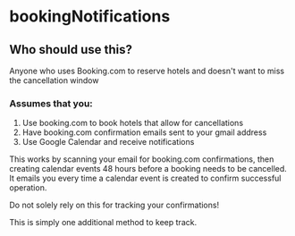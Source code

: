 # bookingNotifications

## Who should use this?
Anyone who uses Booking.com to reserve hotels and doesn't want to miss the cancellation window

### Assumes that you:
1. Use booking.com to book hotels that allow for cancellations
2. Have booking.com confirmation emails sent to your gmail address
3. Use Google Calendar and receive notifications

This works by scanning your email for booking.com confirmations, 
then creating calendar events 48 hours before a booking needs to be cancelled. 
It emails you every time a calendar event is created to confirm successful operation. 

Do not solely rely on this for tracking your confirmations! 

This is simply one additional method to keep track.
